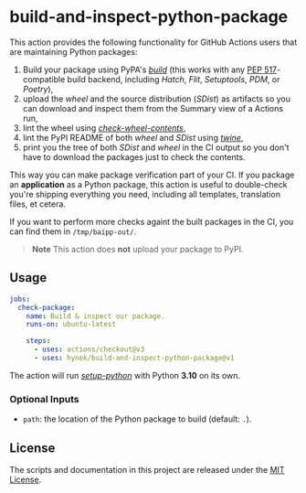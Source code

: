 # build-and-inspect-python-package

This action provides the following functionality for GitHub Actions users that are maintaining Python packages:

1. Build your package using PyPA's [*build*](https://pypi.org/project/build/) (this works with any [PEP 517](https://peps.python.org/pep-0517/)-compatible build backend, including *Hatch*, *Flit*, *Setuptools*, *PDM*, or *Poetry*),
1. upload the *wheel* and the source distribution (*SDist*) as artifacts so you can download and inspect them from the Summary view of a Actions run,
1. lint the wheel using [*check-wheel-contents*](https://pypi.org/project/check-wheel-contents/),
1. lint the PyPI README of both *wheel* and *SDist* using [*twine*](https://pypi.org/project/twine/),
1. print you the tree of both *SDist* and *wheel* in the CI output so you don't have to download the packages just to check the contents.

This way you can make package verification part of your CI.
If you package an **application** as a Python package, this action is useful to double-check you're shipping everything you need, including all templates, translation files, et cetera.

If you want to perform more checks againt the built packages in the CI, you can find them in `/tmp/baipp-out/`.

> **Note**
> This action does **not** upload your package to PyPI.


## Usage

```yaml
jobs:
  check-package:
    name: Build & inspect our package.
    runs-on: ubuntu-latest

    steps:
      - uses: actions/checkout@v3
      - uses: hynek/build-and-inspect-python-package@v1
```

The action will run [*setup-python*](https://github.com/actions/setup-python) with Python **3.10** on its own.


### Optional Inputs

- `path`: the location of the Python package to build (default: `.`).


## License

The scripts and documentation in this project are released under the [MIT License](LICENSE).
